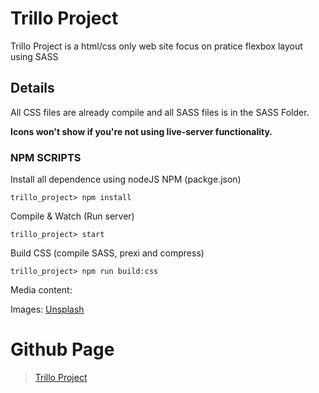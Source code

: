 
# Trillo Project

Trillo Project is a html/css only web site focus on pratice flexbox layout using SASS

## Details
All CSS files are already compile and all SASS files is in the SASS Folder.

**Icons won't show if you're not using live-server functionality.**

### NPM SCRIPTS

Install all dependence using nodeJS NPM (packge.json)

```trillo_project> npm install```

Compile & Watch (Run server)

```trillo_project> start```

Build CSS (compile SASS, prexi and compress)

```trillo_project> npm run build:css```

Media content:

Images: [Unsplash](http://unsplash.com/)

# Github Page
> [Trillo Project](https://cytsuda.github.io/trillo_project/)
